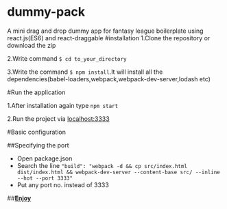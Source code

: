 # dummy-pack
A mini drag and drop dummy app for fantasy league boilerplate using react.js(ES6) and react-draggable
#installation
1.Clone the repository or download the zip

2.Write command ```$ cd to_your_directory```

3.Write the command ```$ npm install```.It will install all the dependencies(babel-loaders,webpack,webpack-dev-server,lodash etc)


#Run the application

1.After installation again type ```npm start```

2.Run the project via [localhost:3333](http://localhost:3333)

#Basic configuration

##Specifying the port
  * Open package.json
  * Search the line ``"build": "webpack -d && cp src/index.html dist/index.html && webpack-dev-server --content-base src/ --inline --hot --port 3333"``
  * Put any port no. instead of 3333

##**[Enjoy](http://localhost:3333)**
